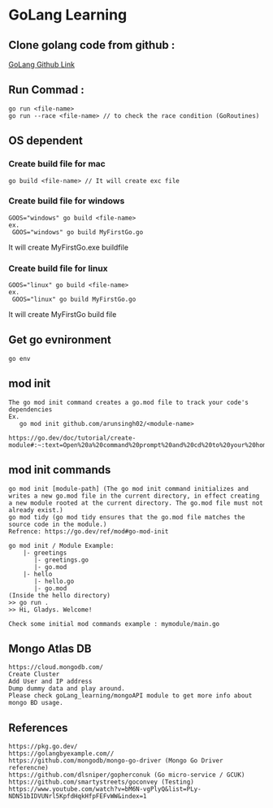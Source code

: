# GoLang Learning

## Clone golang code from github :
[GoLang Github Link](https://github.com/arunsingh02/goLang_learning.git)

## Run Commad : 
```
go run <file-name>
go run --race <file-name> // to check the race condition (GoRoutines)
```

## OS dependent
### Create build file for mac
```
go build <file-name> // It will create exc file
```

### Create build file for windows
```
GOOS="windows" go build <file-name>
ex.  
 GOOS="windows" go build MyFirstGo.go
```
It will create MyFirstGo.exe buildfile

### Create build file for linux
```
GOOS="linux" go build <file-name>
ex.  
 GOOS="linux" go build MyFirstGo.go 
```
It will create MyFirstGo build file

## Get go evnironment 
```
go env
```

## mod init
```
The go mod init command creates a go.mod file to track your code's dependencies
Ex. 
   go mod init github.com/arunsingh02/<module-name>

https://go.dev/doc/tutorial/create-module#:~:text=Open%20a%20command%20prompt%20and%20cd%20to%20your%20home%20directory.&text=Create%20a%20greetings%20directory%20for%20your%20Go%20module%20source%20code.&text=Start%20your%20module%20using%20the,use%20example.com%2Fgreetings%20.
```

## mod init commands
```
go mod init [module-path] (The go mod init command initializes and writes a new go.mod file in the current directory, in effect creating a new module rooted at the current directory. The go.mod file must not already exist.)
go mod tidy (go mod tidy ensures that the go.mod file matches the source code in the module.)
Refrence: https://go.dev/ref/mod#go-mod-init

go mod init / Module Example:
    |- greetings
       |- greetings.go
       |- go.mod
    |- hello
       |- hello.go
       |- go.mod
(Inside the hello directory)
>> go run .
>> Hi, Gladys. Welcome!

Check some initial mod commands example : mymodule/main.go
```

## Mongo Atlas DB
```
https://cloud.mongodb.com/
Create Cluster
Add User and IP address
Dump dummy data and play around.
Please check goLang_learning/mongoAPI module to get more info about mongo BD usage.
```

## References
```
https://pkg.go.dev/
https://golangbyexample.com//
https://github.com/mongodb/mongo-go-driver (Mongo Go Driver referencne)
https://github.com/dlsniper/gopherconuk (Go micro-service / GCUK)
https://github.com/smartystreets/goconvey (Testing)
https://www.youtube.com/watch?v=bM6N-vgPlyQ&list=PLy-NDN51bIDVUNrl5KpfdHqkHfpFEFvWW&index=1
```

